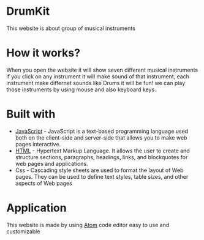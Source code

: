 # DrumKit

This website is about group of musical instruments

# How it works?

When you open the website it will show seven different musical instruments if you click on any instrument it will make sound of that instrument, each instrument make differnet sounds like Drums it will be fun! we can play those instruments by using mouse and also keyboard keys.

# Built with

* [JavaScript](https://www.javascript.com/) - JavaScript is a text-based programming language used both on the client-side and server-side that allows you to make web pages interactive.
* [HTML](https://html.com/) - Hypertext Markup Language. It allows the user to create and structure sections, paragraphs, headings, links, and blockquotes for web pages and applications.
* Css - Cascading style sheets are used to format the layout of Web pages. They can be used to define text styles, table sizes, and other aspects of Web pages

# Application

This website is made by using [Atom](https://atom.io/) code editor easy to use and customizable

